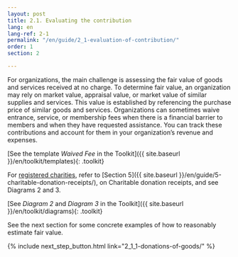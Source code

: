 ```yaml
---
layout: post
title: 2.1. Evaluating the contribution
lang: en
lang-ref: 2-1
permalink: "/en/guide/2_1-evaluation-of-contribution/"
order: 1
section: 2

---
```

For organizations, the main challenge is assessing the fair value of goods and services received at no charge. To determine fair value, an organization may rely on market value, appraisal value, or market value of similar supplies and services. This value is established by referencing the purchase price of similar goods and services. Organizations can sometimes waive entrance, service, or membership fees when there is a financial barrier to members and when they have requested assistance. You can track these contributions and account for them in your organization’s revenue and expenses.

[See the template _Waived Fee_ in the Toolkit]({{ site.baseurl }}/en/toolkit/templates){: .toolkit}

For <a class="tip" href="{{site.baseurl}}/en/toolkit/glossary#registered-charities" target="_blank" title="Charitable organizations, public foundations, or private foundations that are created and resident in Canada. They must use their resources for charitable activities and have charitable purposes that fall into one or more of the following categories: the relief of poverty, the advancement of education, the advancement of religion, other purposes that benefit the community">registered charities</a>, refer to [Section 5]({{ site.baseurl }}/en/guide/5-charitable-donation-receipts/), on Charitable donation receipts, and see Diagrams 2 and 3.

[See _Diagram 2_ and _Diagram 3_ in the Toolkit]({{ site.baseurl }}/en/toolkit/diagrams){: .toolkit}

See the next section for some concrete examples of how to reasonably estimate fair value.

{% include next_step_button.html link="2_1_1-donations-of-goods/" %}
